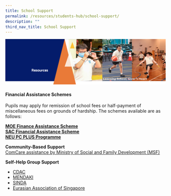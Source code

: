 ```yaml
---
title: School Support
permalink: /resources/students-hub/school-support/
description: ""
third_nav_title: School Support
---
```

<img src="/images/Resourcesheader2.png">
<h4><strong>Financial Assistance Schemes</strong></h4>
<p>Pupils may apply for remission of school fees or half-payment of miscellaneous fees on grounds of hardship. The schemes available are as follows:&nbsp;</p>
<p><strong><a href="/resources/students-hub/school-support/moe-finance-assistance-scheme" target="">MOE Finance Assistance Scheme</a><br /></strong><a href="/resources/students-hub/school-support/sac-financial-assistance-scheme" target=""><strong>SAC Financial Assistance Scheme</strong></a><br /><a href="/resources/students-hub/school-support/neu-pc-plus-programme" target=""><strong>NEU PC PLUS Programme</strong></a></p>
<p><strong>Community-Based Support<br /></strong><a href="http://app.msf.gov.sg/ComCare.aspx" target="_blank" rel="noopener">ComCare assistance by Ministry of Social and Family Development (MSF)</a></p>
<p><strong>Self-Help Group Support</strong></p>
<ul>
<li><a href="https://www.cdac.org.sg/en/" target="_blank" rel="noopener">CDAC</a></li>
<li><a href="https://www.mendaki.org.sg/" target="_blank" rel="noopener">MENDAKI</a></li>
<li><a href="http://www.sinda.org.sg/" target="_blank" rel="noopener">SINDA</a></li>
<li><a href="http://www.eurasians.org.sg/" target="_blank" rel="noopener">Eurasian Association of Singapore</a></li>
</ul>
